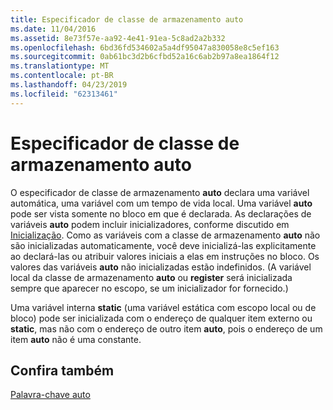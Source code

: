 ```yaml
---
title: Especificador de classe de armazenamento auto
ms.date: 11/04/2016
ms.assetid: 8e73f57e-aa92-4e41-91ea-5c8ad2a2b332
ms.openlocfilehash: 6bd36fd534602a5a4df95047a830058e8c5ef163
ms.sourcegitcommit: 0ab61bc3d2b6cfbd52a16c6ab2b97a8ea1864f12
ms.translationtype: MT
ms.contentlocale: pt-BR
ms.lasthandoff: 04/23/2019
ms.locfileid: "62313461"
---
```

# <a name="auto-storage-class-specifier"></a>Especificador de classe de armazenamento auto

O especificador de classe de armazenamento **auto** declara uma variável automática, uma variável com um tempo de vida local. Uma variável **auto** pode ser vista somente no bloco em que é declarada. As declarações de variáveis **auto** podem incluir inicializadores, conforme discutido em [Inicialização](../c-language/initialization.md). Como as variáveis com a classe de armazenamento **auto** não são inicializadas automaticamente, você deve inicializá-las explicitamente ao declará-las ou atribuir valores iniciais a elas em instruções no bloco. Os valores das variáveis **auto** não inicializadas estão indefinidos. (A variável local da classe de armazenamento **auto** ou **register** será inicializada sempre que aparecer no escopo, se um inicializador for fornecido.)

Uma variável interna **static** (uma variável estática com escopo local ou de bloco) pode ser inicializada com o endereço de qualquer item externo ou **static**, mas não com o endereço de outro item **auto**, pois o endereço de um item **auto** não é uma constante.

## <a name="see-also"></a>Confira também

[Palavra-chave auto](../cpp/auto-keyword.md)
